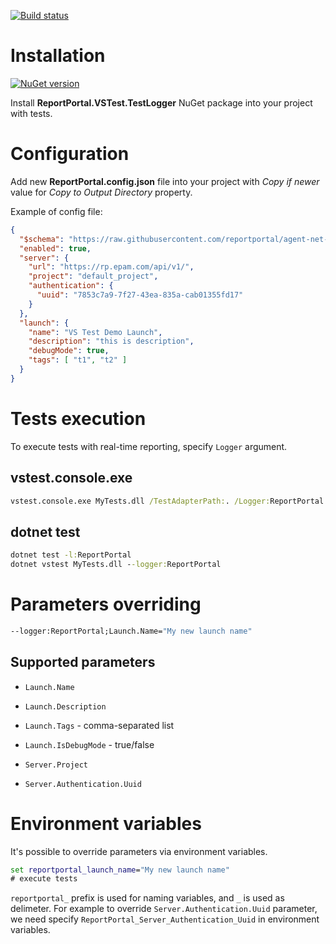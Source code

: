 [![Build status](https://ci.appveyor.com/api/projects/status/0bgatrnrtl1r1prm/branch/master?svg=true)](https://ci.appveyor.com/project/nvborisenko/agent-net-vstest/branch/master)

# Installation
[![NuGet version](https://badge.fury.io/nu/ReportPortal.VSTest.TestLogger.svg)](https://badge.fury.io/nu/ReportPortal.VSTest.TestLogger)

Install **ReportPortal.VSTest.TestLogger** NuGet package into your project with tests.

# Configuration
Add new **ReportPortal.config.json** file into your project with *Copy if newer* value for *Copy to Output Directory* property.

Example of config file:
```json
{
  "$schema": "https://raw.githubusercontent.com/reportportal/agent-net-vstest/master/ReportPortal.VSTest.TestLogger/ReportPortal.config.schema",
  "enabled": true,
  "server": {
    "url": "https://rp.epam.com/api/v1/",
    "project": "default_project",
    "authentication": {
      "uuid": "7853c7a9-7f27-43ea-835a-cab01355fd17"
    }
  },
  "launch": {
    "name": "VS Test Demo Launch",
    "description": "this is description",
    "debugMode": true,
    "tags": [ "t1", "t2" ]
  }
}
```
# Tests execution
To execute tests with real-time reporting, specify `Logger` argument.

## vstest.console.exe
```cmd
vstest.console.exe MyTests.dll /TestAdapterPath:. /Logger:ReportPortal
```
## dotnet test
```cmd
dotnet test -l:ReportPortal
dotnet vstest MyTests.dll --logger:ReportPortal
```

# Parameters overriding
```cmd
--logger:ReportPortal;Launch.Name="My new launch name"
```

## Supported parameters
- `Launch.Name`
- `Launch.Description`
- `Launch.Tags` - comma-separated list
- `Launch.IsDebugMode` - true/false

- `Server.Project`
- `Server.Authentication.Uuid`

# Environment variables
It's possible to override parameters via environment variables.
```cmd
set reportportal_launch_name="My new launch name"
# execute tests
```

`reportportal_` prefix is used for naming variables, and `_` is used as delimeter. For example to override `Server.Authentication.Uuid` parameter, we need specify `ReportPortal_Server_Authentication_Uuid` in environment variables. 

